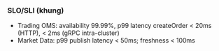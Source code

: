 ### SLO/SLI (khung)

- Trading OMS: availability 99.99%, p99 latency createOrder < 20ms (HTTP), < 2ms (gRPC intra-cluster)
- Market Data: p99 publish latency < 50ms; freshness < 100ms


